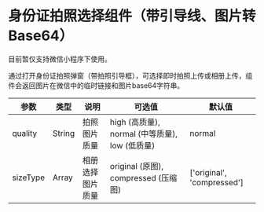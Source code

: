 # 身份证拍照选择组件（带引导线、图片转Base64） 

目前暂仅支持微信小程序下使用。

通过打开身份证拍照弹窗（带拍照引导框），可选择即时拍照上传或相册上传，组件会返回图片在微信中的临时链接和图片base64字符串。

| 参数| 类型 | 说明 | 可选值 | 默认值 |
| --- | --- | --- | --- | --- |
| quality | String | 拍照图片质量 | high (高质量), normal (中等质量), low (低质量)  | normal |
| sizeType | Array | 相册选择图片质量 | original (原图), compressed (压缩图) | ['original', 'compressed'] |


